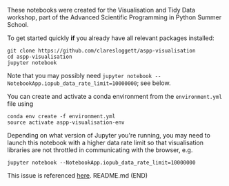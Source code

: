 
These notebooks were created for the Visualisation and Tidy Data workshop, part of the Advanced Scientific Programming in Python Summer School.

To get started quickly **if** you already have all relevant packages installed:

```
git clone https://github.com/claresloggett/aspp-visualisation
cd aspp-visualisation
jupyter notebook
```

Note that you may possibly need `jupyter notebook --NotebookApp.iopub_data_rate_limit=10000000`; see below.

You can create and activate a conda environment from the `environment.yml` file using

```
conda env create -f environment.yml
source activate aspp-visualisation-env
```

Depending on what version of Jupyter you're running, you may need to launch this notebook with a higher data rate limit so that visualisation libraries are not throttled in communicating with the browser, e.g.

```jupyter notebook --NotebookApp.iopub_data_rate_limit=10000000```

This issue is referenced [here](https://github.com/jupyter/notebook/issues/2287).
README.md (END)

